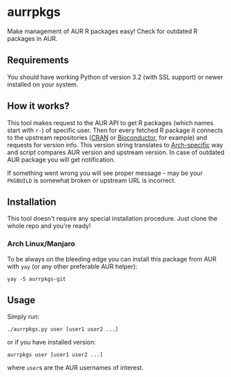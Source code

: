 # aurrpkgs
Make management of AUR R packages easy! Check for outdated R packages in AUR.

## Requirements
You should have working Python of version 3.2 (with SSL support) or newer installed on your system.

## How it works?
This tool makes request to the AUR API to get R packages (which names start with `r-`) of specific user. Then for every fetched R package it connects to the upstream repositories ([CRAN](https://cran.r-project.org/) or [Bioconductor](https://bioconductor.org/), for example) and requests for version info. This version string translates to [Arch-specific](https://wiki.archlinux.org/index.php/R_package_guidelines#Package_Version) way and script compares AUR version and upstream version. In case of outdated AUR package you will get notification.

If something went wrong you will see proper message - may be your `PKGBUILD` is somewhat broken or upstream URL is incorrect.

## Installation
This tool doesn't require any special installation procedure. Just clone the whole repo and you're ready!

### Arch Linux/Manjaro
To be always on the bleeding edge you can install this package from AUR with `yay` (or any other preferable AUR helper):
```
yay -S aurrpkgs-git
```

## Usage
Simply run:
```
./aurrpkgs.py user [user1 user2 ...]
```
or if you have installed version:
```
aurrpkgs user [user1 user2 ...]
```
where `user`s are the AUR usernames of interest.
